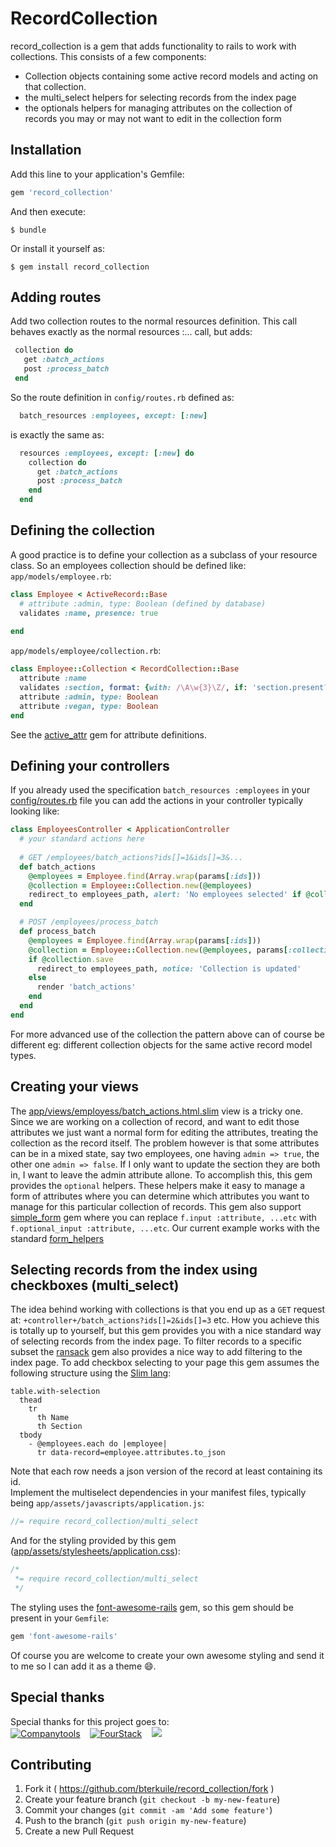 # RecordCollection

record\_collection is a gem that adds functionality to rails to work
with collections. This consists of a few components:

* Collection objects containing some active record models and acting on
  that collection.
* the multi\_select helpers for selecting records from the index page
* the optionals helpers for managing attributes on the collection of
  records you may or may not want to edit in the collection form

## Installation

Add this line to your application's Gemfile:

```ruby
gem 'record_collection'
```

And then execute:

    $ bundle

Or install it yourself as:

    $ gem install record_collection

## Adding routes
Add two collection routes to the normal resources definition.
This call behaves exactly as the normal resources :... call, 
but adds:
```ruby
 collection do
   get :batch_actions
   post :process_batch
 end
```
So the route definition in `config/routes.rb` defined as:
```ruby
  batch_resources :employees, except: [:new]
```
is exactly the same as:
```ruby
  resources :employees, except: [:new] do
    collection do
      get :batch_actions
      post :process_batch
    end
  end
```

## Defining the collection
A good practice is to define your collection as a subclass of your
resource class. So an employees collection should be defined like:
`app/models/employee.rb`:
```ruby
class Employee < ActiveRecord::Base
  # attribute :admin, type: Boolean (defined by database)
  validates :name, presence: true
  
end
```
`app/models/employee/collection.rb`:
```ruby
class Employee::Collection < RecordCollection::Base
  attribute :name
  validates :section, format: {with: /\A\w{3}\Z/, if: 'section.present?' }
  attribute :admin, type: Boolean
  attribute :vegan, type: Boolean
end
```
See the [active_attr](https://github.com/cgriego/active_attr) gem for
attribute definitions.

## Defining your controllers
If you already used the specification `batch_resources :employees` in
your [config/routes.rb](spec/dummy/config/routes.rb) file you can add
the actions in your controller typically looking like:
```ruby
class EmployeesController < ApplicationController
  # your standard actions here
  
  # GET /employees/batch_actions?ids[]=1&ids[]=3&...
  def batch_actions
    @employees = Employee.find(Array.wrap(params[:ids])) 
    @collection = Employee::Collection.new(@employees)
    redirect_to employees_path, alert: 'No employees selected' if @collection.empty? 
  end

  # POST /employees/process_batch
  def process_batch
    @employees = Employee.find(Array.wrap(params[:ids]))
    @collection = Employee::Collection.new(@employees, params[:collection])
    if @collection.save
      redirect_to employees_path, notice: 'Collection is updated'
    else
      render 'batch_actions'
    end
  end  
end
```
For more advanced use of the collection the pattern above can of course
be different eg: different collection objects for the same active record
model types.

## Creating your views
The
[app/views/employess/batch_actions.html.slim](spec/dummy/app/views/employees/batch_actions.html.slim) view is a tricky one.
Since we are working on a collection of record, and want to edit those
attributes we just want a normal form for editing the attributes,
treating the collection as the record itself. The problem however is
that some attributes can be in a mixed state, say two employees, one
having `admin => true`, the other one `admin => false`. If I only want
to update the section they are both in, I want to leave the admin
attribute allone. To accomplish this, this gem provides the `optional`
helpers. These helpers make it easy to manage a form of attributes where
you can determine which attributes you want to manage for this
particular collection of records. This gem also support [simple_form](https://github.com/plataformatec/simple_form)
gem where you can replace `f.input :attribute, ...etc` with
`f.optional_input :attribute, ...etc`. Our current example works with
the standard [form_helpers](http://guides.rubyonrails.org/form_helpers.html)

## Selecting records from the index using checkboxes (multi_select)
The idea behind working with collections is that you end up as a `GET` request at:
`+controller+/batch_actions?ids[]=2&ids[]=3` etc. How you achieve this
is totally up to yourself, but this gem provides you with a nice
standard way of selecting records from the index page. To filter records
to a specific subset the [ransack](https://github.com/activerecord-hackery/ransack) 
gem also provides a nice way to add filtering to the index page. To add
checkbox selecting to your page this gem assumes the following
structure using the [Slim lang](http://slim-lang.com/): 
```slim
table.with-selection
  thead
    tr
      th Name
      th Section
  tbody
    - @employees.each do |employee|
      tr data-record=employee.attributes.to_json
```
Note that each row needs a json version of the record at least
containing its id.<br>
Implement the multiselect dependencies in your manifest files, typically
being `app/assets/javascripts/application.js`:
```javascript
//= require record_collection/multi_select
```
And for the styling provided by this gem ([app/assets/stylesheets/application.css](spec/dummy/app/assets/stylesheets/application.css.sass)):
```css
/*
 *= require record_collection/multi_select
 */
```
The styling uses the [font-awesome-rails](http://fortawesome.github.io/Font-Awesome/) gem, so this gem should be
present in your `Gemfile`:
```ruby
gem 'font-awesome-rails'
```
Of course you are welcome to create your own awesome styling and send it
to me so I can add it as a theme :smile:.

## Special thanks

Special thanks for this project goes to:<br>
<a href="http://companytools.nl/" target="_blank"><img src="http://companytools.nl/assets/logo2-f5f9a19c745e753a4d52b5c0a1a7c6d7.png" alt="Companytools"></a>
&nbsp;&nbsp;
<a href="http://fourstack.nl" target="_blank"><img src="http://fourstack.nl/logo1.png" alt="FourStack"></a>
&nbsp;&nbsp;
<a href="http://www.kpn.com" target="_blank"><img src="http://www.kpn.com/ss/Satellite/yavUnLl8hN7yMh6Gh2IPWqYD60HbUkXsNK4iD8PcUpR0bnBXyZZtwQUuCgSUG72CJE/MungoBlobs/kpn_logo.png"></a>

## Contributing

1. Fork it ( https://github.com/bterkuile/record_collection/fork )
2. Create your feature branch (`git checkout -b my-new-feature`)
3. Commit your changes (`git commit -am 'Add some feature'`)
4. Push to the branch (`git push origin my-new-feature`)
5. Create a new Pull Request
